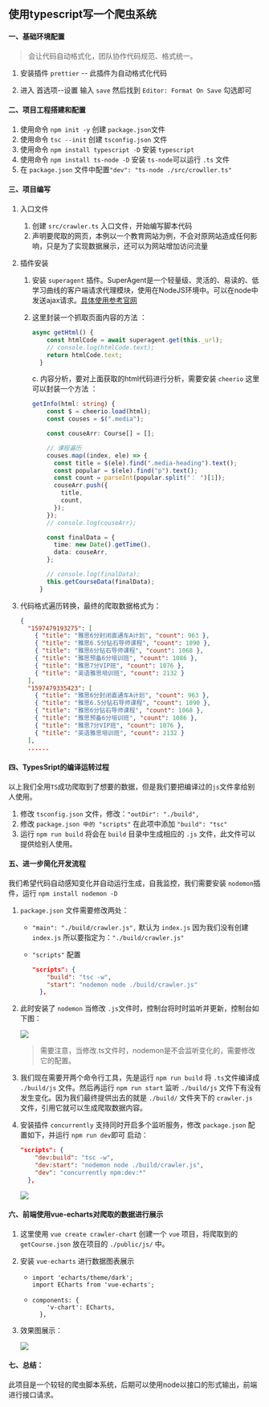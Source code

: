 ## 使用typescript写一个爬虫系统

#### 一、基础环境配置

> 会让代码自动格式化，团队协作代码规范、格式统一。

1. 安装插件 `prettier` -- 此插件为自动格式化代码

2. 进入 首选项--设置 输入 `save` 然后找到 `Editor: Format On Save` 勾选即可

#### 二、项目工程搭建和配置

1. 使用命令 `npm init -y` 创建 `package.json`文件
2. 使用命令 `tsc --init` 创建 `tsconfig.json` 文件
3. 使用命令 `npm install typescript -D` 安装 `typescript`
4. 使用命令 `npm install ts-node -D` 安装 `ts-node`可以运行 `.ts` 文件
5. 在 `package.json` 文件中配置`"dev": "ts-node ./src/crowller.ts"`

#### 三、项目编写

1. 入口文件

   1. 创建 `src/crawler.ts` 入口文件，开始编写脚本代码
   2. 声明要爬取的网页，本例以一个教育网站为例，不会对原网站造成任何影响，只是为了实现数据展示，还可以为网站增加访问流量

2. 插件安装

   1. 安装 `superagent` 插件。SuperAgent是一个轻量级、灵活的、易读的、低学习曲线的客户端请求代理模块，使用在NodeJS环境中。可以在node中发送ajax请求。[具体使用参考官网](https://visionmedia.github.io/superagent/)

   2. 这里封装一个抓取页面内容的方法 ：

      ```typescript
      async getHtml() {
          const htmlCode = await superagent.get(this._url);
          // console.log(htmlCode.text);
          return htmlCode.text;
        }
      ```

      c. 内容分析，要对上面获取的html代码进行分析，需要安装 `cheerio` 这里可以封装一个方法 ：

      ```typescript
      getInfo(html: string) {
          const $ = cheerio.load(html);
          const couses = $(".media");
      
          const couseArr: Course[] = [];
      
          // 课程遍历
          couses.map((index, ele) => {
            const title = $(ele).find(".media-heading").text();
            const popular = $(ele).find("p").text();
            const count = parseInt(popular.split("： ")[1]);
            couseArr.push({
              title,
              count,
            });
          });
          // console.log(couseArr);
      
          const finalData = {
            time: new Date().getTime(),
            data: couseArr,
          };
      
          // console.log(finalData);
          this.getCourseData(finalData);
        }
      ```

3. 代码格式遍历转换，最终的爬取数据格式为：

   ```json
   {
     "1597479193275": [
       { "title": "雅思6分封闭直通车A计划", "count": 963 },
       { "title": "雅思6.5分钻石导师课程", "count": 1090 },
       { "title": "雅思6分钻石导师课程", "count": 1068 },
       { "title": "雅思预备6分培训班", "count": 1086 },
       { "title": "雅思7分VIP班", "count": 1076 },
       { "title": "英语雅思培训班", "count": 2132 }
     ],
     "1597479335423": [
       { "title": "雅思6分封闭直通车A计划", "count": 963 },
       { "title": "雅思6.5分钻石导师课程", "count": 1090 },
       { "title": "雅思6分钻石导师课程", "count": 1068 },
       { "title": "雅思预备6分培训班", "count": 1086 },
       { "title": "雅思7分VIP班", "count": 1076 },
       { "title": "英语雅思培训班", "count": 2132 }
     ],
     ......
   ```

#### 四、TypesSript的编译运转过程

以上我们全用`TS`成功爬取到了想要的数据，但是我们要把编译过的`js`文件拿给别人使用。

1. 修改 `tsconfig.json` 文件，修改：`"outDir": "./build",`
2. 修改 `package.json 中的 "scripts"` 在此项中添加 `"build": "tsc"`
3. 运行 `npm run build` 将会在 `build` 目录中生成相应的 `.js` 文件，此文件可以提供给别人使用。

#### 五、进一步简化开发流程

我们希望代码自动感知变化并自动运行生成，自我监控，我们需要安装 `nodemon`插件，运行 `npm install nodemon -D`

1. `package.json` 文件需要修改两处：

   * `"main": "./build/crawler.js",` 默认为 `index.js` 因为我们没有创建 `index.js` 所以要指定为：`"./build/crawler.js"`

   * `"scripts"` 配置

     ```json
     "scripts": {
         "build": "tsc -w",
         "start": "nodemon node ./build/crawler.js"
       },
     ```

2. 此时安装了 `nodemon` 当修改 `.js`文件时，控制台将时时监听并更新，控制台如下图：

   ![](https://github.com/zockbell/crawler/blob/master/crawler_chart/src/assets/1.png)

   > 需要注意，当修改.ts文件时，nodemon是不会监听变化的，需要修改它的配置。

3. 我们现在需要开两个命令行工具，先是运行 `npm run build` 将 `.ts`文件编译成 `./build/js` 文件。然后再运行 `npm run start` 监听 `./build/js` 文件下有没有发生变化。因为我们最终提供出去的就是 `./build/` 文件夹下的 `crawler.js` 文件，引用它就可以生成爬取数据内容。

4. 安装插件 `concurrently` 支持同时开启多个监听服务，修改 `package.json` 配置如下，并运行 `npm run dev`即可 启动：

   ```json
   "scripts": {
       "dev:build": "tsc -w",
       "dev:start": "nodemon node ./build/crawler.js",
       "dev": "concurrently npm:dev:*"
     },
   ```

   ![](https://github.com/zockbell/crawler/blob/master/crawler_chart/src/assets/2.png)

#### 六、前端使用vue-echarts对爬取的数据进行展示

1. 这里使用 `vue create crawler-chart` 创建一个 `vue` 项目，将爬取到的 `getCourse.json` 放在项目的 `./public/js/` 中。

2. 安装  `vue-echarts` 进行数据图表展示

   * ```vue
     import 'echarts/theme/dark';
     import ECharts from 'vue-echarts';
     ```

   * ```
     components: {
         'v-chart': ECharts,
       },
     ```

3. 效果图展示：

   ![](https://github.com/zockbell/crawler/blob/master/crawler_chart/src/assets/3.png)

#### 七、总结：

此项目是一个较轻的爬虫脚本系统，后期可以使用node以接口的形式输出，前端进行接口请求。
